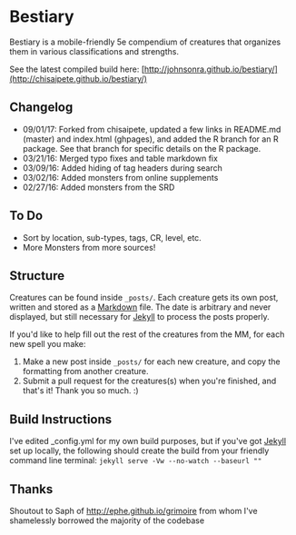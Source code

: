 # Bestiary

Bestiary is a mobile-friendly 5e compendium of creatures that organizes them in various classifications and strengths.

See the latest compiled build here: [http://johnsonra.github.io/bestiary/](http://chisaipete.github.io/bestiary/)

## Changelog
* 09/01/17: Forked from chisaipete, updated a few links in README.md (master) and index.html (ghpages), and added the R branch for an R package. See that branch for specific details on the R package.
* 03/21/16: Merged typo fixes and table markdown fix
* 03/09/16: Added hiding of tag headers during search
* 03/02/16: Added monsters from online supplements
* 02/27/16: Added monsters from the SRD

## To Do
* Sort by location, sub-types, tags, CR, level, etc.
* More Monsters from more sources!

## Structure
Creatures can be found inside `_posts/`. Each creature gets its own post, written and stored as a [Markdown](http://daringfireball.net/projects/markdown/basics) file. The date is arbitrary and never displayed, but still necessary for [Jekyll](http://jekyllrb.com) to process the posts properly.

If you'd like to help fill out the rest of the creatures from the MM, for each new spell you make:

1. Make a new post inside `_posts/` for each new creature, and copy the formatting from another creature.
2. Submit a pull request for the creatures(s) when you're finished, and that's it! Thank you so much. :)

## Build Instructions
I've edited _config.yml for my own build purposes, but if you've got [Jekyll](http://jekyllrb.com) set up locally, the following should create the build from your friendly command line terminal:
`jekyll serve -Vw --no-watch --baseurl ""`

## Thanks

Shoutout to Saph of http://ephe.github.io/grimoire from whom I've shamelessly borrowed the majority of the codebase

